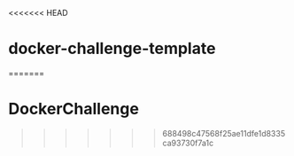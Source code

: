 <<<<<<< HEAD
# docker-challenge-template
=======
# DockerChallenge
>>>>>>> 688498c47568f25ae11dfe1d8335ca93730f7a1c
